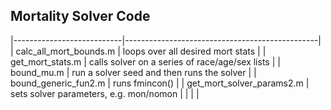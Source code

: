 ## Mortality Solver Code

|---------------------------|------------------------------------------------|
| calc_all_mort_bounds.m    | loops over all desired mort stats              |
| get_mort_stats.m          | calls solver on a series of race/age/sex lists |
| bound_mu.m                | run a solver seed and then runs the solver     |
| bound_generic_fun2.m      | runs fmincon()                                 |
| get_mort_solver_params2.m | sets solver parameters, e.g. mon/nomon         |
|                           |                                                |

